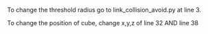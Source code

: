 
To change the threshold radius go to link_collision_avoid.py at line 3.

To change the position of cube, change x,y,z of line 32 AND line 38
